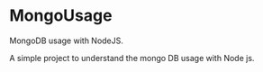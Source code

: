 # MongoUsage
MongoDB usage with NodeJS.

A simple project to understand the mongo DB usage with Node js.
